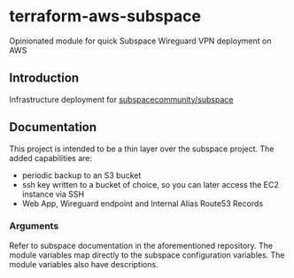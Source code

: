 # terraform-aws-subspace
Opinionated module for quick Subspace Wireguard VPN deployment on AWS

## Introduction

Infrastructure deployment for [subspacecommunity/subspace](https://github.com/subspacecommunity/subspace)

## Documentation

This project is intended to be a thin layer over the subspace project. The added capabilities are:
- periodic backup to an S3 bucket
- ssh key written to a bucket of choice, so you can later access the EC2 instance via SSH
- Web App, Wireguard endpoint and Internal Alias Route53 Records

### Arguments

Refer to subspace documentation in the aforementioned repository. The module variables map directly to
the subspace configuration variables. The module variables also have descriptions.
